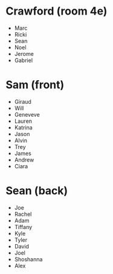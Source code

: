 # Crawford (room 4e)
  - Marc
  - Ricki
  - Sean
  - Noel
  - Jerome
  - Gabriel

# Sam (front)
  - Giraud
  - Will
  - Geneveve
  - Lauren
  - Katrina
  - Jason
  - Alvin
  - Trey
  - James
  - Andrew
  - Ciara

# Sean (back)
  - Joe
  - Rachel
  - Adam
  - Tiffany
  - Kyle
  - Tyler
  - David
  - Joel
  - Shoshanna
  - Alex
